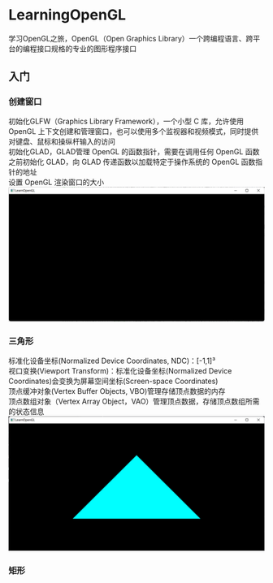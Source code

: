 # LearningOpenGL
学习OpenGL之旅，OpenGL（Open Graphics Library）一个跨编程语言、跨平台的编程接口规格的专业的图形程序接口
## 入门
### 创建窗口
初始化GLFW（Graphics Library Framework），一个小型 C 库，允许使用 OpenGL 上下文创建和管理窗口，也可以使用多个监视器和视频模式，同时提供对键盘、鼠标和操纵杆输入的访问  
初始化GLAD，GLAD管理 OpenGL 的函数指针，需要在调用任何 OpenGL 函数之前初始化 GLAD，向 GLAD 传递函数以加载特定于操作系统的 OpenGL 函数指针的地址  
设置 OpenGL 渲染窗口的大小
![img.png](学习OpenGL之旅/入门/创建窗口.png)
### 三角形
标准化设备坐标(Normalized Device Coordinates, NDC)：[-1,1]³  
视口变换(Viewport Transform)：标准化设备坐标(Normalized Device Coordinates)会变换为屏幕空间坐标(Screen-space Coordinates)  
顶点缓冲对象(Vertex Buffer Objects, VBO)管理存储顶点数据的内存  
顶点数组对象（Vertex Array Object，VAO）管理顶点数据，存储顶点数组所需的状态信息
![img.png](学习OpenGL之旅/入门/三角形.png)
### 矩形
